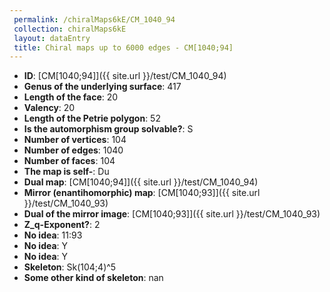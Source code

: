 ```yaml
--- 
 permalink: /chiralMaps6kE/CM_1040_94 
 collection: chiralMaps6kE
 layout: dataEntry
 title: Chiral maps up to 6000 edges - CM[1040;94]
---
```


- **ID**: [CM[1040;94]]({{ site.url }}/test/CM_1040_94)
- **Genus of the underlying surface**: 417
- **Length of the face**: 20
- **Valency**: 20
- **Length of the Petrie polygon**: 52
- **Is the automorphism group solvable?**: S
- **Number of vertices**: 104
- **Number of edges**: 1040
- **Number of faces**: 104
- **The map is self-**: Du
- **Dual map**: [CM[1040;94]]({{ site.url }}/test/CM_1040_94)
- **Mirror (enantihomorphic) map**: [CM[1040;93]]({{ site.url }}/test/CM_1040_93)
- **Dual of the mirror image**: [CM[1040;93]]({{ site.url }}/test/CM_1040_93)
- **Z_q-Exponent?**: 2
- **No idea**:  11:93
- **No idea**: Y
- **No idea**: Y
- **Skeleton**: Sk(104;4)^5
- **Some other kind of skeleton**: nan
